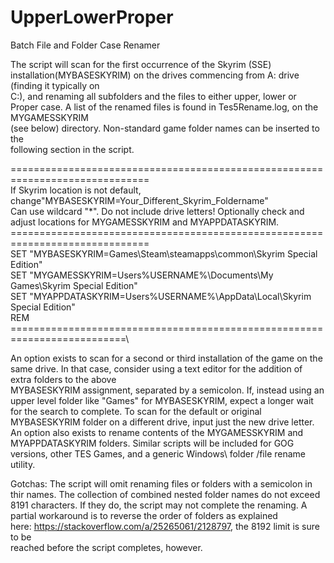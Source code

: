 # UpperLowerProper
Batch File and Folder Case Renamer

The script will scan for the first occurrence of the Skyrim (SSE) installation\(MYBASESKYRIM) on the drives commencing from A: drive (finding it typically on\
C:), and renaming all subfolders and the files to either upper, lower or Proper case.
A list of the renamed files is found in Tes5Rename.log, on the MYGAMESSKYRIM\
(see below) directory. Non-standard game folder names can be inserted to the\
following section in the script.

==============================================================================\
If Skyrim location is not default, change"MYBASESKYRIM=Your_Different_Skyrim_Foldername"\
Can use wildcard "*". Do not include drive letters!
Optionally check and adjust locations for MYGAMESSKYRIM and MYAPPDATASKYRIM.
==============================================================================\
SET "MYBASESKYRIM=Games\Steam\steamapps\common\Skyrim Special Edition"\
SET "MYGAMESSKYRIM=Users\%USERNAME%\Documents\My Games\Skyrim Special Edition"\
SET "MYAPPDATASKYRIM=Users\%USERNAME%\AppData\Local\Skyrim Special Edition"\
REM ==========================================================================\

An option exists to scan for a second or third installation of the game on the same drive.
In that case, consider using a text editor for the addition of extra folders to the above\
MYBASESKYRIM assignment, separated by a semicolon.
If, instead using an upper level folder like "Games" for MYBASESKYRIM, expect a longer wait\
for the search to complete. To scan for the default or original MYBASESKYRIM folder on a different drive, input just the new drive letter.
An option also exists to rename contents of the MYGAMESSKYRIM and MYAPPDATASKYRIM folders.
Similar scripts will be included for GOG versions, other TES Games, and a generic Windows\ folder /file rename utility.

Gotchas:
The script will omit renaming files or folders with a semicolon in thir names.
The collection of combined nested folder names do not exceed 8191 characters.
If they do, the script may not complete the renaming.
A partial workaround is to reverse the order of folders as explained\
here: https://stackoverflow.com/a/25265061/2128797, the 8192 limit is sure to be\
reached before the script completes, however.
